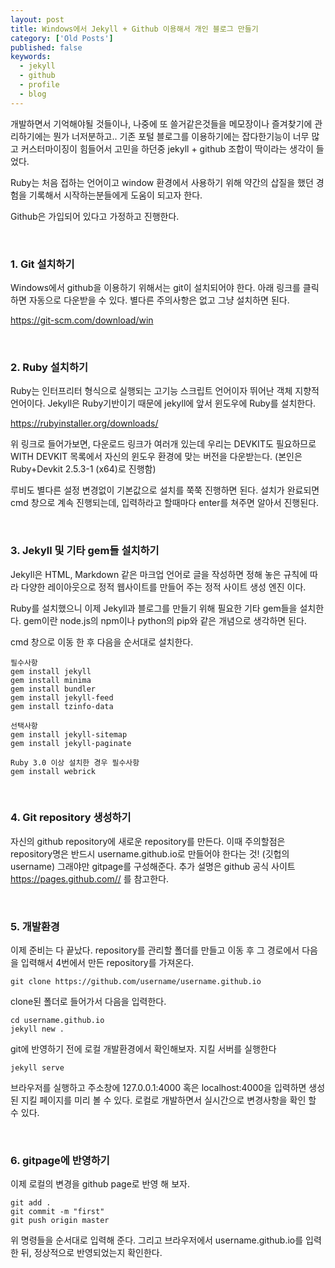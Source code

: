 ```yaml
---
layout: post
title: Windows에서 Jekyll + Github 이용해서 개인 블로그 만들기
category: ['Old Posts']
published: false
keywords:
  - jekyll
  - github
  - profile
  - blog
---
```


개발하면서 기억해야될 것들이나, 나중에 또 쓸거같은것들을 메모장이나 즐겨찾기에 관리하기에는 뭔가 너저분하고.. 기존 포털 블로그를 이용하기에는 잡다한기능이 너무 많고 커스터마이징이 힘들어서 고민을 하던중 jekyll + github 조합이 딱이라는 생각이 들었다.

Ruby는 처음 접하는 언어이고 window 환경에서 사용하기 위해 약간의 삽질을 했던 경험을 기록해서 시작하는분들에게 도움이 되고자 한다.

Github은 가입되어 있다고 가정하고 진행한다.

<br/>

### 1. Git 설치하기

Windows에서 github을 이용하기 위해서는 git이 설치되어야 한다. 아래 링크를 클릭하면 자동으로 다운받을 수 있다. 별다른 주의사항은 없고 그냥 설치하면 된다.

<a href="https://git-scm.com/download/win">https://git-scm.com/download/win</a>

<br/>

### 2. Ruby 설치하기

Ruby는 인터프리터 형식으로 실행되는 고기능 스크립트 언어이자 뛰어난 객체 지향적 언어이다. Jekyll은 Ruby기반이기 때문에 jekyll에 앞서 윈도우에 Ruby를 설치한다.

<a href="https://rubyinstaller.org/downloads/">https://rubyinstaller.org/downloads/</a>

위 링크로 들어가보면, 다운로드 링크가 여러개 있는데 우리는 DEVKIT도 필요하므로 WITH DEVKIT 목록에서 자신의 윈도우 환경에 맞는 버전을 다운받는다. (본인은 Ruby+Devkit 2.5.3-1 (x64)로 진행함)

루비도 별다른 설정 변경없이 기본값으로 설치를 쭉쭉 진행하면 된다. 설치가 완료되면 cmd 창으로 계속 진행되는데, 입력하라고 할때마다 enter를 쳐주면 알아서 진행된다.

<br/>

### 3. Jekyll 및 기타 gem들 설치하기

Jekyll은 HTML, Markdown 같은 마크업 언어로 글을 작성하면 정해 놓은 규칙에 따라 다양한 레이아웃으로 정적 웹사이트를 만들어 주는 정적 사이트 생성 엔진 이다.

Ruby를 설치했으니 이제 Jekyll과 블로그를 만들기 위해 필요한 기타 gem들을 설치한다. gem이란 node.js의 npm이나 python의 pip와 같은 개념으로 생각하면 된다.

cmd 창으로 이동 한 후 다음을 순서대로 설치한다.

```
필수사항
gem install jekyll
gem install minima
gem install bundler
gem install jekyll-feed
gem install tzinfo-data

선택사항
gem install jekyll-sitemap
gem install jekyll-paginate

Ruby 3.0 이상 설치한 경우 필수사항
gem install webrick
```

<br/>

### 4. Git repository 생성하기

자신의 github repository에 새로운 repository를 만든다. 이때 주의할점은 repository명은 반드시 username.github.io로 만들어야 한다는 것! (깃헙의 username) 그래야만 gitpage를 구성해준다. 추가 설명은 github 공식 사이트 <a href="https://pages.github.com/">https://pages.github.com//</a> 를 참고한다.

<br/>

### 5. 개발환경

이제 준비는 다 끝났다. repository를 관리할 폴더를 만들고 이동 후 그 경로에서 다음을 입력해서 4번에서 만든 repository를 가져온다.

```
git clone https://github.com/username/username.github.io
```

clone된 폴더로 들어가서 다음을 입력한다.

```
cd username.github.io
jekyll new .
```

git에 반영하기 전에 로컬 개발환경에서 확인해보자. 지킬 서버를 실행한다

```
jekyll serve
```

브라우저를 실행하고 주소창에 127.0.0.1:4000 혹은 localhost:4000을 입력하면 생성된 지킬 페이지를 미리 볼 수 있다. 로컬로 개발하면서 실시간으로 변경사항을 확인 할 수 있다.

<br/>

### 6. gitpage에 반영하기

이제 로컬의 변경을 github page로 반영 해 보자.

```
git add .
git commit -m "first"
git push origin master
```

위 명령들을 순서대로 입력해 준다. 그리고 브라우저에서 username.github.io를 입력 한 뒤, 정상적으로 반영되었는지 확인한다.
